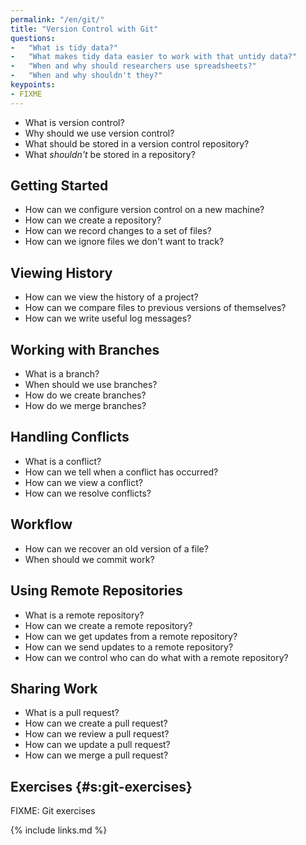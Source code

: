 ```yaml
---
permalink: "/en/git/"
title: "Version Control with Git"
questions:
-   "What is tidy data?"
-   "What makes tidy data easier to work with that untidy data?"
-   "When and why should researchers use spreadsheets?"
-   "When and why shouldn't they?"
keypoints:
- FIXME
---
```


-   What is version control?
-   Why should we use version control?
-   What should be stored in a version control repository?
-   What *shouldn't* be stored in a repository?

## Getting Started

-   How can we configure version control on a new machine?
-   How can we create a repository?
-   How can we record changes to a set of files?
-   How can we ignore files we don't want to track?

## Viewing History

-   How can we view the history of a project?
-   How can we compare files to previous versions of themselves?
-   How can we write useful log messages?

## Working with Branches

-   What is a branch?
-   When should we use branches?
-   How do we create branches?
-   How do we merge branches?

## Handling Conflicts

-   What is a conflict?
-   How can we tell when a conflict has occurred?
-   How can we view a conflict?
-   How can we resolve conflicts?

## Workflow

-   How can we recover an old version of a file?
-   When should we commit work?

## Using Remote Repositories

-   What is a remote repository?
-   How can we create a remote repository?
-   How can we get updates from a remote repository?
-   How can we send updates to a remote repository?
-   How can we control who can do what with a remote repository?

## Sharing Work

-   What is a pull request?
-   How can we create a pull request?
-   How can we review a pull request?
-   How can we update a pull request?
-   How can we merge a pull request?

## Exercises {#s:git-exercises}

FIXME: Git exercises

{% include links.md %}
